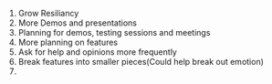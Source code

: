 
1. Grow Resiliancy
2. More Demos and presentations
3. Planning for demos, testing sessions and meetings
4. More planning on features
5. Ask for help and opinions more frequently
6. Break features into smaller pieces(Could help break out emotion)
7. 